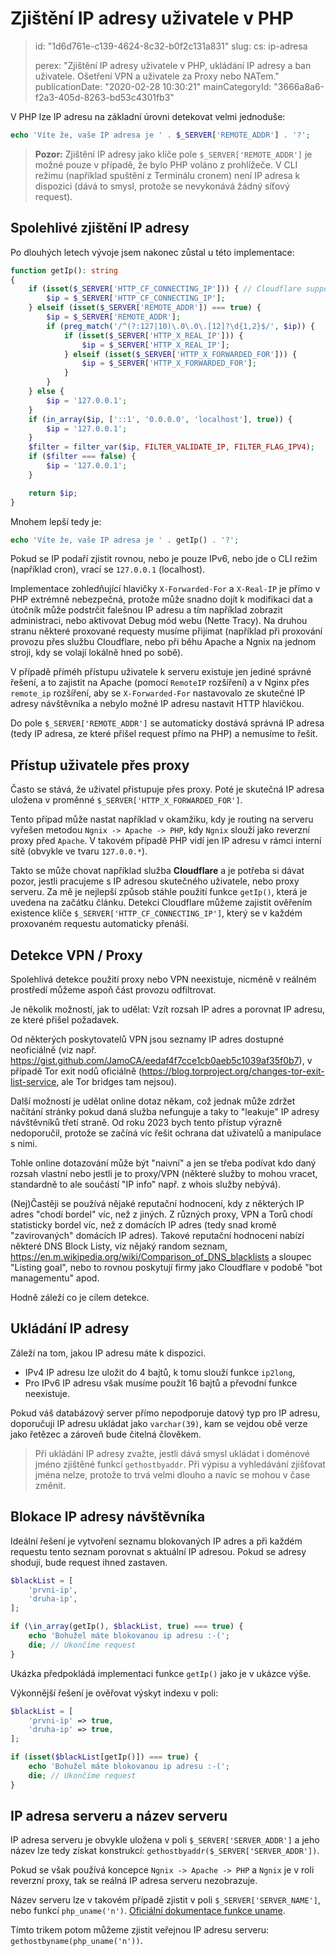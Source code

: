 Zjištění IP adresy uživatele v PHP
==================================

> id: "1d6d761e-c139-4624-8c32-b0f2c131a831"
> slug:
> 	cs: ip-adresa
> 
> perex: "Zjištění IP adresy uživatele v PHP, ukládání IP adresy a ban uživatele. Ošetření VPN a uživatele za Proxy nebo NATem."
> publicationDate: "2020-02-28 10:30:21"
> mainCategoryId: "3666a8a6-f2a3-405d-8263-bd53c4301fb3"

V PHP lze IP adresu na základní úrovni detekovat velmi jednoduše:

```php
echo 'Víte že, vaše IP adresa je ' . $_SERVER['REMOTE_ADDR'] . '?';
```

> **Pozor:** Zjištění IP adresy jako klíče pole `$_SERVER['REMOTE_ADDR']` je možné pouze v případě, že bylo PHP voláno z prohlížeče. V CLI režimu (například spuštění z Terminálu cronem) není IP adresa k dispozici (dává to smysl, protože se nevykonává žádný síťový request).

Spolehlivé zjištění IP adresy
-----------------------------

Po dlouhých letech vývoje jsem nakonec zůstal u této implementace:

```php
function getIp(): string
{
    if (isset($_SERVER['HTTP_CF_CONNECTING_IP'])) { // Cloudflare support
        $ip = $_SERVER['HTTP_CF_CONNECTING_IP'];
    } elseif (isset($_SERVER['REMOTE_ADDR']) === true) {
        $ip = $_SERVER['REMOTE_ADDR'];
        if (preg_match('/^(?:127|10)\.0\.0\.[12]?\d{1,2}$/', $ip)) {
            if (isset($_SERVER['HTTP_X_REAL_IP'])) {
                $ip = $_SERVER['HTTP_X_REAL_IP'];
            } elseif (isset($_SERVER['HTTP_X_FORWARDED_FOR'])) {
                $ip = $_SERVER['HTTP_X_FORWARDED_FOR'];
            }
        }
    } else {
        $ip = '127.0.0.1';
    }
    if (in_array($ip, ['::1', '0.0.0.0', 'localhost'], true)) {
        $ip = '127.0.0.1';
    }
    $filter = filter_var($ip, FILTER_VALIDATE_IP, FILTER_FLAG_IPV4);
    if ($filter === false) {
        $ip = '127.0.0.1';
    }

    return $ip;
}
```

Mnohem lepší tedy je:

```php
echo 'Víte že, vaše IP adresa je ' . getIp() . '?';
```

Pokud se IP podaří zjistit rovnou, nebo je pouze IPv6, nebo jde o CLI režim (například cron), vrací se `127.0.0.1` (localhost).

Implementace zohledňující hlavičky `X-Forwarded-For` a `X-Real-IP` je přímo v PHP extrémně nebezpečná, protože může snadno dojít k modifikaci dat a útočník může podstrčit falešnou IP adresu a tím například zobrazit administraci, nebo aktivovat Debug mód webu (Nette Tracy). Na druhou stranu některé proxované requesty musíme přijímat (například při proxování provozu přes službu Cloudflare, nebo při běhu Apache a Ngnix na jednom stroji, kdy se volají lokálně hned po sobě).

V případě příméh přístupu uživatele k serveru existuje jen jediné správné řešení, a to zajistit na Apache (pomocí `RemoteIP` rozšíření) a v Nginx přes `remote_ip` rozšíření, aby se `X-Forwarded-For` nastavovalo ze skutečné IP adresy návštěvníka a nebylo možné IP adresu nastavit HTTP hlavičkou.

Do pole `$_SERVER['REMOTE_ADDR']` se automaticky dostává správná IP adresa (tedy IP adresa, ze které přišel request přímo na PHP) a nemusíme to řešit.

Přístup uživatele přes proxy
----------------------------

Často se stává, že uživatel přistupuje přes proxy. Poté je skutečná IP adresa uložena v proměnné `$_SERVER['HTTP_X_FORWARDED_FOR']`.

Tento případ může nastat například v okamžiku, kdy je routing na serveru vyřešen metodou `Ngnix -> Apache -> PHP`, kdy `Ngnix` slouží jako reverzní proxy před `Apache`. V takovém případě PHP vidí jen IP adresu v rámci interní sítě (obvykle ve tvaru `127.0.0.*`).

Takto se může chovat například služba **Cloudflare** a je potřeba si dávat pozor, jestli pracujeme s IP adresou skutečného uživatele, nebo proxy serveru. Za mě je nejlepší způsob stáhle použití funkce `getIp()`, která je uvedena na začátku článku. Detekci Cloudflare můžeme zajistit ověřením existence klíče `$_SERVER['HTTP_CF_CONNECTING_IP']`, který se v každém proxovaném requestu automaticky přenáší.

Detekce VPN / Proxy
-------------------

Spolehlivá detekce použití proxy nebo VPN neexistuje, nicméně v reálném prostředí můžeme aspoň část provozu odfiltrovat.

Je několik možností, jak to udělat: Vzít rozsah IP adres a porovnat IP adresu, ze které přišel požadavek.

Od některých poskytovatelů VPN jsou seznamy IP adres dostupné neoficiálně (viz např. https://gist.github.com/JamoCA/eedaf4f7cce1cb0aeb5c1039af35f0b7), v případě Tor exit nodů oficiálně (https://blog.torproject.org/changes-tor-exit-list-service, ale Tor bridges tam nejsou).

Další možností je udělat online dotaz někam, což jednak může zdržet načítání stránky pokud daná služba nefunguje a taky to "leakuje" IP adresy návštěvníků třetí straně. Od roku 2023 bych tento přístup výrazně nedoporučil, protože se začíná víc řešit ochrana dat uživatelů a manipulace s nimi.

Tohle online dotazování může být "naivní" a jen se třeba podívat kdo daný rozsah vlastní nebo jestli je to proxy/VPN (některé služby to mohou vracet, standardně to ale součástí "IP info" např. z whois služby nebývá).

(Nej)Častěji se používá nějaké reputační hodnocení, kdy z některých IP adres "chodí bordel" víc, než z jiných. Z různých proxy, VPN a Torů chodí statisticky bordel víc, než z domácích IP adres (tedy snad kromě "zavirovaných" domácích IP adres). Takové reputační hodnocení nabízí některé DNS Block Listy, viz nějaký random seznam, https://en.m.wikipedia.org/wiki/Comparison_of_DNS_blacklists a sloupec "Listing goal", nebo to rovnou poskytují firmy jako Cloudflare v podobě "bot managementu" apod.

Hodně záleží co je cílem detekce.

Ukládání IP adresy
------------------

Záleží na tom, jakou IP adresu máte k dispozici.

- IPv4 IP adresu lze uložit do 4 bajtů, k tomu slouží funkce `ip2long`,
- Pro IPv6 IP adresu však musíme použít 16 bajtů a převodní funkce neexistuje.

Pokud váš databázový server přímo nepodporuje datový typ pro IP adresu, doporučuji IP adresu ukládat jako `varchar(39)`, kam se vejdou obě verze jako řetězec a zároveň bude čitelná člověkem.

> Při ukládání IP adresy zvažte, jestli dává smysl ukládat i doménové jméno zjištěné funkcí `gethostbyaddr`. Při výpisu a vyhledávání zjišťovat jména nelze, protože to trvá velmi dlouho a navíc se mohou v čase změnit.

Blokace IP adresy návštěvníka
-----------------------------

Ideální řešení je vytvoření seznamu blokovaných IP adres a při každém requestu tento seznam porovnat s aktuální IP adresou. Pokud se adresy shodují, bude request ihned zastaven.

```php
$blackList = [
    'prvni-ip',
    'druha-ip',
];

if (\in_array(getIp(), $blackList, true) === true) {
    echo 'Bohužel máte blokovanou ip adresu :-(';
    die; // Ukončíme request
}
```

Ukázka předpokládá implementaci funkce `getIp()` jako je v ukázce výše.

Výkonnější řešení je ověřovat výskyt indexu v poli:

```php
$blackList = [
    'prvni-ip' => true,
    'druha-ip' => true,
];

if (isset($blackList[getIp()]) === true) {
    echo 'Bohužel máte blokovanou ip adresu :-(';
    die; // Ukončíme request
}
```

IP adresa serveru a název serveru
---------------------------------

IP adresa serveru je obvykle uložena v poli `$_SERVER['SERVER_ADDR']` a jeho název lze tedy získat konstrukcí: `gethostbyaddr($_SERVER['SERVER_ADDR'])`.

Pokud se však používá koncepce `Ngnix -> Apache -> PHP` a `Ngnix` je v roli reverzní proxy, tak se reálná IP adresa serveru nezobrazuje.

Název serveru lze v takovém případě zjistit v poli `$_SERVER['SERVER_NAME']`, nebo funkcí `php_uname('n')`. [Oficiální dokumentace funkce uname](https://www.php.net/manual/en/function.php-uname.php).

Tímto trikem potom můžeme zjistit veřejnou IP adresu serveru: `gethostbyname(php_uname('n'))`.

